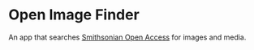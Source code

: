 # Open Image Finder

An app that searches [Smithsonian Open Access](https://www.si.edu/openaccess) for images and media.

